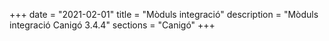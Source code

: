 +++
date        = "2021-02-01"
title       = "Mòduls integració"
description = "Mòduls integració Canigó 3.4.4"
sections    = "Canigó"
+++